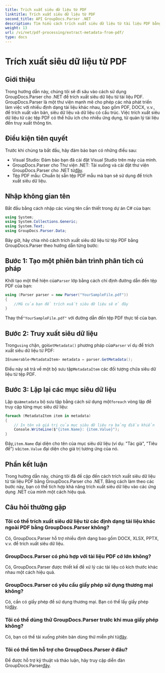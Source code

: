 ```yaml
---
title: Trích xuất siêu dữ liệu từ PDF
linktitle: Trích xuất siêu dữ liệu từ PDF
second_title: API GroupDocs.Parser .NET
description: Tìm hiểu cách trích xuất siêu dữ liệu từ tài liệu PDF bằng GroupDocs.Parser cho .NET. Hướng dẫn toàn diện này bao gồm các hướng dẫn từng bước và điều kiện tiên quyết.
weight: 13
url: /vi/net/pdf-processing/extract-metadata-from-pdf/
type: docs
---
```

# Trích xuất siêu dữ liệu từ PDF

## Giới thiệu
Trong hướng dẫn này, chúng tôi sẽ đi sâu vào cách sử dụng GroupDocs.Parser cho .NET để trích xuất siêu dữ liệu từ tài liệu PDF. GroupDocs.Parser là một thư viện mạnh mẽ cho phép các nhà phát triển làm việc với nhiều định dạng tài liệu khác nhau, bao gồm PDF, DOCX, v.v., để trích xuất văn bản, siêu dữ liệu và dữ liệu có cấu trúc. Việc trích xuất siêu dữ liệu từ các tệp PDF có thể hữu ích cho nhiều ứng dụng, từ quản lý tài liệu đến truy xuất thông tin.
## Điều kiện tiên quyết
Trước khi chúng ta bắt đầu, hãy đảm bảo bạn có những điều sau:
- Visual Studio: Đảm bảo bạn đã cài đặt Visual Studio trên máy của mình.
-  GroupDocs.Parser cho Thư viện .NET: Tải xuống và cài đặt thư viện GroupDocs.Parser cho .NET từ[đây](https://releases.groupdocs.com/parser/net/).
- Tệp PDF mẫu: Chuẩn bị sẵn tệp PDF mẫu mà bạn sẽ sử dụng để trích xuất siêu dữ liệu.

## Nhập không gian tên
Bắt đầu bằng cách nhập các vùng tên cần thiết trong dự án C# của bạn:
```csharp
using System;
using System.Collections.Generic;
using System.Text;
using GroupDocs.Parser.Data;
```

Bây giờ, hãy chia nhỏ cách trích xuất siêu dữ liệu từ tệp PDF bằng GroupDocs.Parser theo hướng dẫn từng bước:
## Bước 1: Tạo một phiên bản trình phân tích cú pháp
 Khởi tạo một thể hiện của`Parser` lớp bằng cách chỉ định đường dẫn đến tệp PDF của bạn:
```csharp
using (Parser parser = new Parser("YourSampleFile.pdf"))
{
    //Mã của bạn để trích xuất siêu dữ liệu sẽ ở đây
}
```
 Thay thế`"YourSampleFile.pdf"` với đường dẫn đến tệp PDF thực tế của bạn.
## Bước 2: Truy xuất siêu dữ liệu
 Trong`using` chặn, gọi`GetMetadata()` phương pháp của`Parser` ví dụ để trích xuất siêu dữ liệu từ PDF:
```csharp
IEnumerable<MetadataItem> metadata = parser.GetMetadata();
```
 Điều này sẽ trả về một bộ sưu tập`MetadataItem` các đối tượng chứa siêu dữ liệu từ tệp PDF.
## Bước 3: Lặp lại các mục siêu dữ liệu
 Lặp qua`metadata` bộ sưu tập bằng cách sử dụng một`foreach` vòng lặp để truy cập từng mục siêu dữ liệu:
```csharp
foreach (MetadataItem item in metadata)
{
    // In tên và giá trị của mục siêu dữ liệu ra bảng điều khiển
    Console.WriteLine($"{item.Name}: {item.Value}");
}
```
 Đây,`item.Name` đại diện cho tên của mục siêu dữ liệu (ví dụ: "Tác giả", "Tiêu đề") và`item.Value` đại diện cho giá trị tương ứng của nó.

## Phần kết luận
Trong hướng dẫn này, chúng tôi đã đề cập đến cách trích xuất siêu dữ liệu từ tài liệu PDF bằng GroupDocs.Parser cho .NET. Bằng cách làm theo các bước này, bạn có thể tích hợp khả năng trích xuất siêu dữ liệu vào các ứng dụng .NET của mình một cách hiệu quả.

## Câu hỏi thường gặp
### Tôi có thể trích xuất siêu dữ liệu từ các định dạng tài liệu khác ngoài PDF bằng GroupDocs.Parser không?
Có, GroupDocs.Parser hỗ trợ nhiều định dạng bao gồm DOCX, XLSX, PPTX, v.v. để trích xuất siêu dữ liệu.
### GroupDocs.Parser có phù hợp với tài liệu PDF cỡ lớn không?
Có, GroupDocs.Parser được thiết kế để xử lý các tài liệu có kích thước khác nhau một cách hiệu quả.
### GroupDocs.Parser có yêu cầu giấy phép sử dụng thương mại không?
 Có, cần có giấy phép để sử dụng thương mại. Bạn có thể lấy giấy phép từ[đây](https://purchase.groupdocs.com/buy).
### Tôi có thể dùng thử GroupDocs.Parser trước khi mua giấy phép không?
 Có, bạn có thể tải xuống phiên bản dùng thử miễn phí từ[đây](https://releases.groupdocs.com/).
### Tôi có thể tìm hỗ trợ cho GroupDocs.Parser ở đâu?
 Để được hỗ trợ kỹ thuật và thảo luận, hãy truy cập diễn đàn GroupDocs.Parser[đây](https://forum.groupdocs.com/c/parser/17).